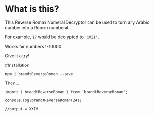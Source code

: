 # What is this?

This Reverse Roman Numeral Decryptor can be used to turn any Arabic number into a Roman numberal.

For example, `17` would be decrypted to `'XVII'`.

Works for numbers 1-10000.

Give it a try!

#Installation

`npm i brandtReverseRoman --save`

Then...

```
import { brandtReverseRoman } from 'brandtReverseRoman';

console.log(brandtReverseRoman(24))

//output = XXIV
```